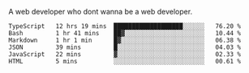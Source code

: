 A web developer who dont wanna be a web developer.

<!--START_SECTION:waka-->

```text
TypeScript   12 hrs 19 mins  ███████████████████░░░░░░   76.20 %
Bash         1 hr 41 mins    ██▓░░░░░░░░░░░░░░░░░░░░░░   10.44 %
Markdown     1 hr 1 min      █▓░░░░░░░░░░░░░░░░░░░░░░░   06.38 %
JSON         39 mins         █░░░░░░░░░░░░░░░░░░░░░░░░   04.03 %
JavaScript   22 mins         ▓░░░░░░░░░░░░░░░░░░░░░░░░   02.33 %
HTML         5 mins          ░░░░░░░░░░░░░░░░░░░░░░░░░   00.61 %
```

<!--END_SECTION:waka-->
